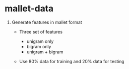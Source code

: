 mallet-data
======

1. Generate features in mallet format   

    * Three set of features          
        * unigram only
        * bigram only
        * unigram + bigram
        
    * Use 80% data for training and 20% data for testing          
 